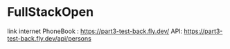 # FullStackOpen

link internet PhoneBook : https://part3-test-back.fly.dev/
API: https://part3-test-back.fly.dev/api/persons

